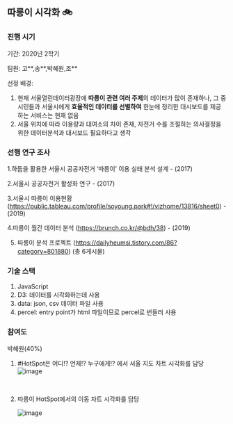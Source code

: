 ## 따릉이 시각화 🚲

### 진행 시기
기간: 2020년 2학기

팀원: 고**,송**,박혜원,조**

선정 배경: 
1. 현재 서울열린데이터광장에 **따릉이 관련 여러 주제**의 데이터가 많이 존재하나,
그 중 시민들과 서울시에게 **효율적인 데이터를 선별하여**
한눈에 정리한 대시보드를 제공하는 서비스는 현재 없음
2. 서울 위치에 따라 이용량과 대여소의 차이 존재, 자전거 수를 조절하는 의사결정을 위한 데이터분석과 대시보드 필요하다고 생각

### 선행 연구 조사 
1.하둡을 활용한 서울시 공공자전거 ‘따릉이’ 이용 실태 분석 설계 - (2017)

2.서울시 공공자전거 활성화 연구 - (2017)

3.서울시 따릉이 이용현황 (https://public.tableau.com/profile/soyoung.park#!/vizhome/13816/sheet0) - (2019)

4.따릉이 월간 데이터 분석 (https://brunch.co.kr/@bdh/38) - (2019)

5. 따릉이 분석 프로젝트 (https://dailyheumsi.tistory.com/86?category=801880) (총 6게시물)


### 기술 스택

1. JavaScript
2. D3: 데이터를 시각화하는데 사용
3. data: json, csv 데이터 파일 사용
4. percel: entry point가 html 파일이므로 percel로 번들러 사용 

### 참여도

박혜원(40%)
1. #HotSpot은 어디!? 언제!? 누구에게!? 에서 서울 지도 차트 시각화를 담당
  ![image](https://github.com/user-attachments/assets/8ff53a12-4714-4181-a638-141da39ce218)
<br/>

2. 따릉이 HotSpot에서의 이동 차트 시각화를 담당 
   
   ![image](https://github.com/user-attachments/assets/a0d0948f-c3ef-4098-9325-b05ef3232777)

